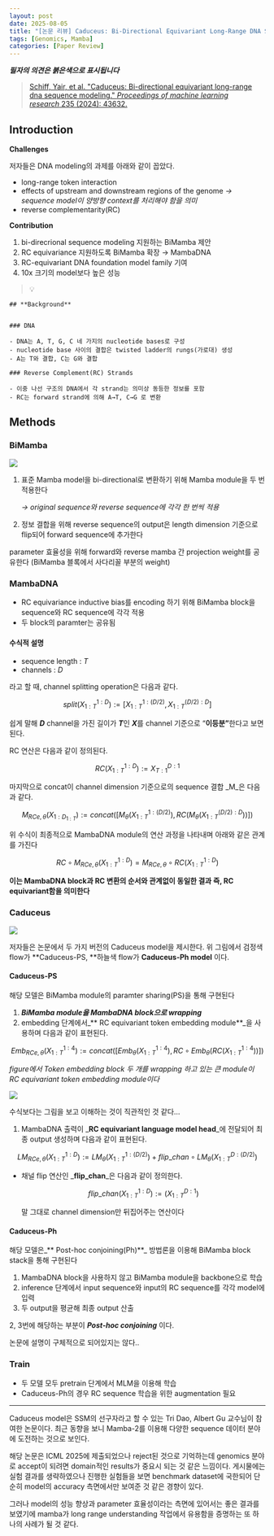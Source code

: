 ```yaml
---
layout: post
date: 2025-08-05
title: "[논문 리뷰] Caduceus: Bi-Directional Equivariant Long-Range DNA Sequence Modeling"
tags: [Genomics, Mamba]
categories: [Paper Review]
---
```


<span class="notion-red">_**필자의 의견은 붉은색으로 표시됩니다**_</span>


> [Schiff, Yair, et al. "Caduceus: Bi-directional equivariant long-range dna sequence modeling." ](https://pmc.ncbi.nlm.nih.gov/articles/PMC12189541/)[_Proceedings of machine learning research_](https://pmc.ncbi.nlm.nih.gov/articles/PMC12189541/)[ 235 (2024): 43632.](https://pmc.ncbi.nlm.nih.gov/articles/PMC12189541/)



## Introduction


**Challenges**


저자들은 DNA modeling의 과제를 아래와 같이 꼽았다.

- long-range token interaction
- effects of upstream and downstream regions of the genome 
_→ sequence model이 양방향 context를 처리해야 함을 의미_
- reverse complementarity(RC)

**Contribution**

1. bi-direcrional sequence modeling 지원하는 BiMamba 제안
1. RC equivariance 지원하도록 BiMamba 확장 → MambaDNA
1. RC-equivariant DNA foundation model family 기여
1. 10x 크기의 model보다 높은 성능

> 💡 


	## **Background**


	### DNA

	- DNA는 A, T, G, C 네 가지의 nucleotide bases로 구성
	- nucleotide base 사이의 결합은 twisted ladder의 rungs(가로대) 생성
	- A는 T와 결합, C는 G와 결합

	### Reverse Complement(RC) Strands

	- 이중 나선 구조의 DNA에서 각 strand는 의미상 동등한 정보를 포함
	- RC는 forward strand에 의해 A→T, C→G 로 변환


## Methods



### BiMamba


![](https://prod-files-secure.s3.us-west-2.amazonaws.com/542b861c-36a8-4051-84e5-8804b6728dba/2c247d59-7815-4980-99f0-8f0d21f445a7/image.png?X-Amz-Algorithm=AWS4-HMAC-SHA256&X-Amz-Content-Sha256=UNSIGNED-PAYLOAD&X-Amz-Credential=ASIAZI2LB466ZGOLVHW3%2F20250916%2Fus-west-2%2Fs3%2Faws4_request&X-Amz-Date=20250916T220121Z&X-Amz-Expires=3600&X-Amz-Security-Token=IQoJb3JpZ2luX2VjEB0aCXVzLXdlc3QtMiJHMEUCIGVyTftnwITuhSuQbnHUF%2FGYU9HRIJPJWUtV2HBn4GQuAiEAwF%2FG49idUwbsYukaAeM%2FvDgUe0htaKbMuRJqRlUW4tUqiAQIlv%2F%2F%2F%2F%2F%2F%2F%2F%2F%2FARAAGgw2Mzc0MjMxODM4MDUiDMpRDcuEuD%2BfHypJAircA8eYA2en0E3F1MFeBi3hPzVBLnOh81LATmk3OfNv1h96TCVoXbRuTuJQmqVyAtZ0URm2eoc9d3X39jxU5%2FCFuVRUvbcu8%2BHdCEtx3v3wAZv3JDyZ9mSjVy802rUyuVck0JbIRpZDQQGbx9IRJ7lKqu%2BxW6DtBXgCZsBNVBKXmhMKJhRxEjUnLGzZtnC0cvoz11GpEH2Tn0%2F%2FOGb9pYRpB7uATn4lixq7tlXdQwnWVVwPPzXJGkazBJCAOw7FKruXa9bhUeQJZRxmQp%2BzJgriM4HEbNwx7Z6zQNXx7lUOlhy3lkzd%2Bs6QAXA4bhVbNIOK9GlZJ9nIUXHvYCEOrHl5samA%2Bn50gi%2FoiI8l6R6Zagl54QXs9mtweIqqzY32jq1SLvHzxDIfzaaWL%2FNHr1wgI%2BMc40sHOlnjo51WrYpAJKGEKu6wnoLk3Kh38JNzbxmqPP4dCEjxdtB%2B0SEvk6dCnBL3jH%2BVq2G5SIewj1LLjHB4yDTYEjSUYd1NmCWPPHyfTM0%2BbtnYCzoIzIF%2Fomn3Rdmhp3bnjvMbnJJSFZvmxYMAt0dcNLAZ6dUFZYKccgekxJnYdPOdmX6q%2F%2BsY2zTQRvxNEFYgRtGwQOfqdeu64%2Bcmu1LsixS62Im6ijkWMLKgp8YGOqUBgcHR3FqEgjxjIQHw0hyxXz756GREGatThcbqYZISHxxEREv9QIe7JpcS3KXSf%2Fb1GFA7YRpeNMFulak7LP1%2BsXpaO7DQ9qHm09ZkVbYnEoK1pldFxqk46vAPYQhZ2pcGFE8YYpIywo5fgXLIfeuUMxRI3IX6GaiXX4%2Bsu3paudVPSFYOUk5XbBVOG0VpnsSmr9SNvUMssw8Nm%2BPthxQ6gc%2FwqEw5&X-Amz-Signature=87a377ffadf2aacf5f816b24dfddd5b40c1a415857af58049d0800afff674f5f&X-Amz-SignedHeaders=host&x-amz-checksum-mode=ENABLED&x-id=GetObject)

1. 표준 Mamba model을 bi-directional로 변환하기 위해 Mamba module을 두 번 적용한다

	_→ original sequence와 reverse sequence에 각각 한 번씩 적용_

1. 정보 결합을 위해 reverse sequence의 output은 length dimension 기준으로 flip되어 forward sequence에 추가한다

parameter 효율성을 위해 forward와 reverse mamba 간 projection weight를 공유한다 (BiMamba 블록에서 사다리꼴 부분의 weight)



### MambaDNA

- RC equivariance inductive bias를 encoding 하기 위해 BiMamba block을 sequence와 RC sequence에 각각 적용
- 두 block의 paramter는 공유됨


#### 수식적 설명

- sequence length : _T_
- channels : _D_

라고 할 때,  channel splitting operation은 다음과 같다.


$$
split(X^{1:D}_{1:T}):=[X^{1:(D/2)}_{1:T},X^{(D/2):D}_{1:T}]
$$


<span class="notion-red">쉽게 말해 </span><span class="notion-red">_**D**_</span><span class="notion-red"> channel을 가진 길이가 </span><span class="notion-red">_**T**_</span><span class="notion-red">인 </span><span class="notion-red">_**X**_</span><span class="notion-red">를 channel 기준으로 “</span><span class="notion-red">**이등분”**</span><span class="notion-red">한다고 보면 된다.</span>


RC 연산은 다음과 같이 정의된다.


$$
RC(X^{1:D}_{1:T}):=X^{D:1}_{T:1}
$$


마지막으로 concat이 channel dimension 기준으로의 sequence 결합 _M_은 다음과 같다.


$$
M_{RCe,\theta}(X_{1:D_{1:T}}):=concat([M_{\theta}(X^{1:(D/2)}_{1:T}),RC(M_{\theta}(X^{(D/2):D}_{1:T}))])
$$


위 수식이 최종적으로 MambaDNA module의 연산 과정을 나타내며 아래와 같은 관계를 가진다


$$
RC\circ M_{RCe,\theta}(X^{1:D}_{1:T}) = M_{RCe,\theta} \circ RC(X^{1:D}_{1:T})
$$


**이는 MambaDNA block과 RC 변환의 순서와 관계없이 동일한 결과 즉, RC equivariant함을 의미한다**



### Caduceus


![](https://prod-files-secure.s3.us-west-2.amazonaws.com/542b861c-36a8-4051-84e5-8804b6728dba/f94a60d7-8145-473b-aef9-7c68d3ec604a/image.png?X-Amz-Algorithm=AWS4-HMAC-SHA256&X-Amz-Content-Sha256=UNSIGNED-PAYLOAD&X-Amz-Credential=ASIAZI2LB466ZGOLVHW3%2F20250916%2Fus-west-2%2Fs3%2Faws4_request&X-Amz-Date=20250916T220121Z&X-Amz-Expires=3600&X-Amz-Security-Token=IQoJb3JpZ2luX2VjEB0aCXVzLXdlc3QtMiJHMEUCIGVyTftnwITuhSuQbnHUF%2FGYU9HRIJPJWUtV2HBn4GQuAiEAwF%2FG49idUwbsYukaAeM%2FvDgUe0htaKbMuRJqRlUW4tUqiAQIlv%2F%2F%2F%2F%2F%2F%2F%2F%2F%2FARAAGgw2Mzc0MjMxODM4MDUiDMpRDcuEuD%2BfHypJAircA8eYA2en0E3F1MFeBi3hPzVBLnOh81LATmk3OfNv1h96TCVoXbRuTuJQmqVyAtZ0URm2eoc9d3X39jxU5%2FCFuVRUvbcu8%2BHdCEtx3v3wAZv3JDyZ9mSjVy802rUyuVck0JbIRpZDQQGbx9IRJ7lKqu%2BxW6DtBXgCZsBNVBKXmhMKJhRxEjUnLGzZtnC0cvoz11GpEH2Tn0%2F%2FOGb9pYRpB7uATn4lixq7tlXdQwnWVVwPPzXJGkazBJCAOw7FKruXa9bhUeQJZRxmQp%2BzJgriM4HEbNwx7Z6zQNXx7lUOlhy3lkzd%2Bs6QAXA4bhVbNIOK9GlZJ9nIUXHvYCEOrHl5samA%2Bn50gi%2FoiI8l6R6Zagl54QXs9mtweIqqzY32jq1SLvHzxDIfzaaWL%2FNHr1wgI%2BMc40sHOlnjo51WrYpAJKGEKu6wnoLk3Kh38JNzbxmqPP4dCEjxdtB%2B0SEvk6dCnBL3jH%2BVq2G5SIewj1LLjHB4yDTYEjSUYd1NmCWPPHyfTM0%2BbtnYCzoIzIF%2Fomn3Rdmhp3bnjvMbnJJSFZvmxYMAt0dcNLAZ6dUFZYKccgekxJnYdPOdmX6q%2F%2BsY2zTQRvxNEFYgRtGwQOfqdeu64%2Bcmu1LsixS62Im6ijkWMLKgp8YGOqUBgcHR3FqEgjxjIQHw0hyxXz756GREGatThcbqYZISHxxEREv9QIe7JpcS3KXSf%2Fb1GFA7YRpeNMFulak7LP1%2BsXpaO7DQ9qHm09ZkVbYnEoK1pldFxqk46vAPYQhZ2pcGFE8YYpIywo5fgXLIfeuUMxRI3IX6GaiXX4%2Bsu3paudVPSFYOUk5XbBVOG0VpnsSmr9SNvUMssw8Nm%2BPthxQ6gc%2FwqEw5&X-Amz-Signature=b833be24ad060b29bcfe99d5d1268804be8bdb5038dd6d3ef645959d998abe1a&X-Amz-SignedHeaders=host&x-amz-checksum-mode=ENABLED&x-id=GetObject)


저자들은 논문에서 두 가지 버전의 Caduceus model을 제시한다. 위 그림에서 검정색 flow가 **Caduceus-PS, **하늘색 flow가 **Caduceus-Ph model** 이다.



#### Caduceus-PS


해당 모델은 BiMamba module의 paramter sharing(PS)을 통해 구현된다

1. _**BiMamba module을 MambaDNA block으로 wrapping**_
1. embedding 단계에서_** RC equivariant token embedding module**_을 사용하며 다음과 같이 표현된다.

$$
Emb_{RCe,\theta}(X^{1:4}_{1:T}):=concat([Emb_{\theta}(X^{1:4}_{1:T}),RC \circ Emb_{\theta}(RC(X^{1:4}_{1:T}))])
$$


_figure에서 Token embedding block 두 개를 wrapping 하고 있는 큰 module이 RC equivariant token embedding module이다_


![](https://prod-files-secure.s3.us-west-2.amazonaws.com/542b861c-36a8-4051-84e5-8804b6728dba/b175e4da-71eb-4e91-8c23-a06dabe673c9/image.png?X-Amz-Algorithm=AWS4-HMAC-SHA256&X-Amz-Content-Sha256=UNSIGNED-PAYLOAD&X-Amz-Credential=ASIAZI2LB466ZGOLVHW3%2F20250916%2Fus-west-2%2Fs3%2Faws4_request&X-Amz-Date=20250916T220121Z&X-Amz-Expires=3600&X-Amz-Security-Token=IQoJb3JpZ2luX2VjEB0aCXVzLXdlc3QtMiJHMEUCIGVyTftnwITuhSuQbnHUF%2FGYU9HRIJPJWUtV2HBn4GQuAiEAwF%2FG49idUwbsYukaAeM%2FvDgUe0htaKbMuRJqRlUW4tUqiAQIlv%2F%2F%2F%2F%2F%2F%2F%2F%2F%2FARAAGgw2Mzc0MjMxODM4MDUiDMpRDcuEuD%2BfHypJAircA8eYA2en0E3F1MFeBi3hPzVBLnOh81LATmk3OfNv1h96TCVoXbRuTuJQmqVyAtZ0URm2eoc9d3X39jxU5%2FCFuVRUvbcu8%2BHdCEtx3v3wAZv3JDyZ9mSjVy802rUyuVck0JbIRpZDQQGbx9IRJ7lKqu%2BxW6DtBXgCZsBNVBKXmhMKJhRxEjUnLGzZtnC0cvoz11GpEH2Tn0%2F%2FOGb9pYRpB7uATn4lixq7tlXdQwnWVVwPPzXJGkazBJCAOw7FKruXa9bhUeQJZRxmQp%2BzJgriM4HEbNwx7Z6zQNXx7lUOlhy3lkzd%2Bs6QAXA4bhVbNIOK9GlZJ9nIUXHvYCEOrHl5samA%2Bn50gi%2FoiI8l6R6Zagl54QXs9mtweIqqzY32jq1SLvHzxDIfzaaWL%2FNHr1wgI%2BMc40sHOlnjo51WrYpAJKGEKu6wnoLk3Kh38JNzbxmqPP4dCEjxdtB%2B0SEvk6dCnBL3jH%2BVq2G5SIewj1LLjHB4yDTYEjSUYd1NmCWPPHyfTM0%2BbtnYCzoIzIF%2Fomn3Rdmhp3bnjvMbnJJSFZvmxYMAt0dcNLAZ6dUFZYKccgekxJnYdPOdmX6q%2F%2BsY2zTQRvxNEFYgRtGwQOfqdeu64%2Bcmu1LsixS62Im6ijkWMLKgp8YGOqUBgcHR3FqEgjxjIQHw0hyxXz756GREGatThcbqYZISHxxEREv9QIe7JpcS3KXSf%2Fb1GFA7YRpeNMFulak7LP1%2BsXpaO7DQ9qHm09ZkVbYnEoK1pldFxqk46vAPYQhZ2pcGFE8YYpIywo5fgXLIfeuUMxRI3IX6GaiXX4%2Bsu3paudVPSFYOUk5XbBVOG0VpnsSmr9SNvUMssw8Nm%2BPthxQ6gc%2FwqEw5&X-Amz-Signature=66d3f0a87cbf13c9399255695986d6baa0e87bb5996c54b116e4be70ad788c0b&X-Amz-SignedHeaders=host&x-amz-checksum-mode=ENABLED&x-id=GetObject)


<span class="notion-red">수식보다는 그림을 보고 이해하는 것이 직관적인 것 같다…</span>

1. MambaDNA 출력이 _**RC equivariant language model head**_에 전달되어 최종 output 생성하며 다음과 같이 표현된다.

$$
LM_{RCe,\theta}(X^{1:D}_{1:T}):= LM_{\theta}(X^{1:(D/2)}_{1:T})+flip\_chan\circ LM_{\theta}(X^{D:(D/2)}_{1:T})
$$

- 채널 flip 연산인 _**flip\_chan**_은 다음과 같이 정의한다.

	$$
	flip\_chan(X^{1:D}_{1:T}):=(X^{D:1}_{1:T})
	$$


	말 그대로 channel dimension만 뒤집어주는 연산이다



#### Caduceus-Ph


해당 모델은_** Post-hoc conjoining(Ph)**_ 방법론을 이용해 BiMamba block stack을 통해 구현된다

1. MambaDNA block을 사용하지 않고 BiMamba module을 backbone으로 학습
1. inference 단계에서 input sequence와 input의 RC sequence를 각각 model에 입력
1. 두 output을 평균해 최종 output 산출

2, 3번에 해당하는 부분이 _**Post-hoc conjoining**_ 이다.


<span class="notion-red">논문에 설명이 구체적으로 되어있지는 않다..</span>



### Train

- 두 모델 모두 pretrain 단계에서 MLM을 이용해 학습
- Caduceus-Ph의 경우 RC sequence 학습을 위한 augmentation 필요

---


<span class="notion-red">Caduceus model은 SSM의 선구자라고 할 수 있는 Tri Dao, Albert Gu 교수님이 참여한 논문이다. 최근 동향을 보니 Mamba-2를 이용해 다양한 sequence 데이터 분야에 도전하는 것으로 보인다.</span>


<span class="notion-red">해당 논문은 ICML 2025에 제출되었으나 reject된 것으로 기억하는데 genomics 분야로 accept이 되려면 domain적인 results가 중요시 되는 것 같은 느낌이다. 게시물에는 실험 결과를 생략하였으나 진행한 실험들을 보면 benchmark dataset에 국한되어 단순히 model의 accuracy 측면에서만 보여준 것 같은 경향이 있다.</span>


<span class="notion-red">그러나 model의 성능 향상과 parameter 효율성이라는 측면에 있어서는 좋은 결과를 보였기에 mamba가 long range understanding 작업에서 유용함을 증명하는 또 하나의 사례가 될 것 같다.</span>

